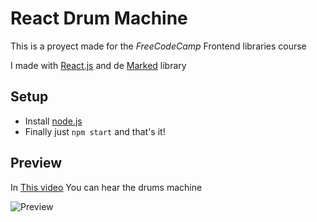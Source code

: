 # React Drum Machine

This is a proyect made for the *FreeCodeCamp* Frontend libraries course

I made with [React.js](https://reactjs.org/) and de [Marked](https://cdnjs.com/libraries/marked) library

## Setup
* Install [node.js](https://nodejs.org/es/)
* Finally just `npm start` and that's it!

## Preview

In [This video](https://imgur.com/a/7GMCKBD) You can hear the drums machine

![Preview](https://i.imgur.com/6IZa12X.png)


